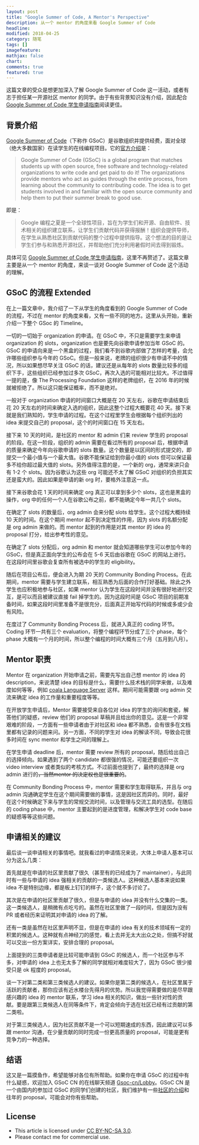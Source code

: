 ```yaml
---
layout: post
title: "Google Summer of Code, A Mentor's Perspective"
description: 从一个 mentor 的角度来看 Google Summer of Code
headline:
modified: 2018-04-25
category: 随笔
tags: []
imagefeature:
mathjax: false
chart:
comments: true
featured: true
---
```


这篇文章的受众是想更加深入了解 Google Summer of Code 这一活动，或者有志于担任某一开源社区 mentor 的同学。由于有些背景知识没有介绍，因此配合 [Google Summer of Code 学生申请指南](https://zhuanlan.zhihu.com/p/27823910)阅读更佳。

## 背景介绍

[Google Summer of Code](https://developers.google.com/open-source/gsoc/)（下称作 GSoC）是谷歌组织并提供经费，面对全球（绝大多数国家）在读学生的在线编程项目。它的[官方介绍](http://write.flossmanuals.net/gsocstudentguide/what-is-google-summer-of-code/)是：

> Google Summer of Code (GSoC) is a global program that matches students up with open source, free software and technology-related organizations to write code and get paid to do it! The organizations provide mentors who act as guides through the entire process, from learning about the community to contributing code. The idea is to get students involved in and familiar with the open source community and help them to put their summer break to good use.

即是：

> Google 编程之夏是一个全球性项目，旨在为学生们和开源、自由软件、技术相关的组织建立联系，让学生们贡献代码并获得报酬！组织会提供导师，在学生从熟悉社区到贡献代码的整个过程中提供指导。这个想法的目的是让学生们参与和熟悉开源社区，并帮助他们充分利用暑假时间去得到锻炼。

具体可见 [Google Summer of Code 学生申请指南](https://zhuanlan.zhihu.com/p/27823910)，这里不再赘述了。这篇文章主要是从一个 mentor 的角度，来谈一谈对 Google Summer of Code 这个活动的理解。

## GSoC 的流程 Extended

在上一篇文章中，我介绍了一下从学生的角度看到的 Google Summer of Code 的流程，不过在 mentor 的角度来看，又有一些不同的地方。这里从头开始，重新介绍一下整个 GSoc 的 Timeline。

一切的一切始于 organization 的申请。在 GSoC 中，不只是需要学生来申请 organization 的 slots，organization 也是要先向谷歌申请参加当年 GSoC 的。GSoC 的申请向来是一个黑盒的过程，我们看不到谷歌内部做了怎样的考量，会允许哪些组织参与今年的 GSoC。但是一般来说，老牌的组织很少有申请不中的情况，所以如果想尽早关注 GSoC 的话，建议还是从每年的 slots 数量比较多的组织下手，这些组织已经参加过多次 GSoC，再次入选的可能相对比较大。不过值得一提的是，像 The Processing Foundation 这样的老牌组织，在 2016 年的时候就被拒绝了。所以这只能保证概率，而不是绝对。

一般对于 organization 申请的时间窗口大概是在 20 天左右，谷歌在申请结束后花 20 天左右的时间来确定入选的组织，因此这整个过程大概要花 40 天。接下来就是我们熟知的，学生申请的过程。在这个过程里学生会根据每个组织列出的 idea 来提交自己的 proposal，这个的时间窗口在 15 天左右。

接下来 10 天的时间，是社区的 mentor 和 admin 们来 review 学生的 proposal 的阶段。在这一阶段，组织的 admin 需要在看过所有的 proposal 后，根据申请的质量来确定今年向谷歌申请的 slots 数量。这个数量是以区间的形式提交的，即提交一个最小值与一个最大值。谷歌不能保证给到你最小值的 slots 但可以保证最多不给你超过最大值的 slots。另外值得注意的是，一个新的 org，通常来讲只会有 1-2 个 slots。因为谷歌认为这些 org 可能还不太了解 GSoC 对组织的负担其实还是蛮大的。因此如果是申请的新 org 时，要格外注意这一点。

接下来谷歌会花 1 天的时间来确定 org 真正可以拿到多少个 slots，这也是黑盒的操作，org 中的任何一个人在谷歌公布之前，都不能确定今年一共几个 slots。

在确定了 slots 的数量后，org admin 会来分配 slots 给学生。这个过程大概持续 10 天的时间。在这个期间 mentor 起不到决定性的作用，因为 slots 的名额分配是 org admin 来做的。而 mentor 起到的作用是对其 mentor 的 idea 的 proposal 打分，给出参考性的意见。

在确定了 slots 分配后，org admin 和 mentor 就会知道哪些学生可以参加今年的 GSoC，但是真正面向学生的公布会在 5-6 天后由谷歌在 GSoC 的网站上进行。在这段时间里谷歌会复查所有被选中的学生的 eligibility。

随后在项目公布后，便会进入为期 20 天的 Community Bonding Process。在此期间，mentor 需要与学生建立联系，相互熟悉为后面的合作打好基础。除此之外学生也应积极地参与社区，如果 mentor 认为学生在这段时间并没有很好地进行交互，是可以而且被建议直接 fail 掉学生的。因为这段时间是 GSoC 项目的前期准备时间，如果这段时间里准备不是很充分，后面真正开始写代码的时候或多或少会有风险。

在度过了 Community Bonding Process 后，就进入真正的 coding 环节。Coding 环节一共有三个 evaluation，将整个编程环节分成了三个 phase，每个 phase 大概有一个月的时间，所以整个编程的时间大概有三个月（五月到八月）。

## Mentor 职责

Mentor 在 organization 开始申请之前，需要先写出自己想 mentor 的 idea 的 description，来说清楚 idea 的目标是什么，需要什么技术栈的同学来做，以及难度如何等等，例如 [coala Language Server](https://projects.coala.io/#/projects?project=coala_language_server&lang=en) 这样。期间可能需要跟 org admin 交流来确定 idea 的工作量和重要程度等等。

在开放学生申请后，Mentor 需要接受来自各位对 idea 的学生的询问和套瓷，解答他们的疑惑，review 他们的 proposal 草稿并且给出你的意见。这是一个非常艰难的阶段，一方面有一些申请者由于对社区和 idea 都不熟悉，会有很多在文档里都有记录的问题来问。另一方面，不同的学生对 idea 的解读不同，导致会花很多时间在 sync mentor 和学生之间的理解上。

在学生申请 deadline 后，mentor 需要 review 所有的 proposal，随后给出自己的选择倾向。如果遇到了两个 candidate 都很强的情况，可能还要组织一次 video interview 或者类似的考核方式。不过前面也提到了，最终的选择是 org admin 进行的<del>，当然mentor 的决定权也是很重要的</del>。

在 Community Bonding Process 中，mentor 需要和学生取得联系，并且与 org admin 沟通确定学生在这个期间需要做的事情，这是因社区而异的。同时，最好在这个时候确定下来与学生的常规交流时间，以及管理与交流工具的选型。在随后的 coding phase 中，mentor 主要起到的是进度管理，和解决学生对 code base 的疑惑等等这些问题。

## 申请相关的建议

最后谈一谈申请相关的事情吧。就我看过的申请情况来说，大体上申请人基本可以分为这么几类：

首先就是在申请的社区里贡献了很久（甚至有的已经成为了 maintainer），与此同时有一些与申请的 idea 强相关的贡献的一类候选人。这种候选人基本来说如果 idea 不是特别边缘，都是板上钉钉的样子，这个就不多讨论了。

其次是在申请的社区里贡献了很久，但是与申请的 idea 并没有什么交集的一类。这一类候选人，是稍微有点吃亏的。虽然在社区里做了一段时间，但是因为没有 PR 或者经历来证明其对申请的 idea 的了解。

还有一类是虽然在社区里声明不显，但是在申请的 idea 有关的技术领域有一定的积累的候选人。这种就有点神经刀的感觉，看上去并无太大出众之处，但搞不好就可以交出一份方案详实，安排合理的 proposal。

上面提到的三类申请者是比较可能申请到 GSoC 的候选人，而一个社区参与不多，对申请的 idea 上也无太多了解的同学就相对难度较大了，因为 GSoC 很少接受只是 ok 程度的 proposal。

谈一下对第二类和第三类候选人的建议。如果你是第二类的候选人，在社区里属于活跃的贡献者，那你应该有近水楼台先得月的优势。所以我觉得需要做的是尽早跟感兴趣的 idea 的 mentor 联系，学习 idea 相关的知识，做出一些针对性的贡献。要是跟第三类候选人在同等条件下，肯定会倾向于选在社区已经有过贡献的第二类啦。

对于第三类候选人，因为社区贡献不是一个可以短期速成的东西，因此建议可以多跟 mentor 沟通，在少量贡献的同时完成一份更高质量的 proposal，可能是更有竞争力的一种选择。

## 结语

这又是一篇摸鱼作，希望能够对各位有所帮助。如果你在申请 GSoC 的过程中有什么疑惑，欢迎加入 GSoC CN 的在线聊天频道 [Gsoc-cn/Lobby](https://gitter.im/Gsoc-cn/Lobby)。GSoC CN 是一个由国内的参加过 GSoC 的同学们创建的社区，我们维护有一些[社区的介绍](https://github.com/gsoc-cn/gsoc-cn/tree/master/resources/organizations)和往年的 proposal，可能会对你有些帮助。

## License

- This article is licensed under [CC BY-NC-SA 3.0](https://creativecommons.org/licenses/by-nc-sa/3.0/).
- Please contact me for commercial use.
